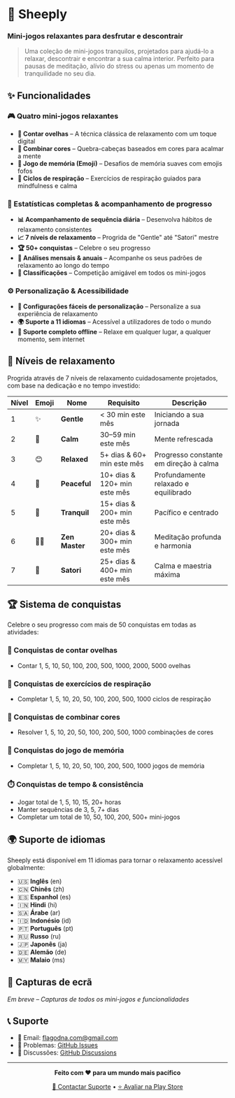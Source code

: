 # 🐑 Sheeply

### Mini-jogos relaxantes para desfrutar e descontrair

> Uma coleção de mini-jogos tranquilos, projetados para ajudá-lo a relaxar, descontrair e encontrar a sua calma interior. Perfeito para pausas de meditação, alívio do stress ou apenas um momento de tranquilidade no seu dia.

## ✨ Funcionalidades

### 🎮 Quatro mini-jogos relaxantes

- **🐑 Contar ovelhas** – A técnica clássica de relaxamento com um toque digital
- **🌈 Combinar cores** – Quebra-cabeças baseados em cores para acalmar a mente
- **🧩 Jogo de memória (Emoji)** – Desafios de memória suaves com emojis fofos
- **💨 Ciclos de respiração** – Exercícios de respiração guiados para mindfulness e calma

### 🎯 Estatísticas completas & acompanhamento de progresso

- **📊 Acompanhamento de sequência diária** – Desenvolva hábitos de relaxamento consistentes
- **📈 7 níveis de relaxamento** – Progrida de "Gentle" até "Satori" mestre
- **🏆 50+ conquistas** – Celebre o seu progresso
- **📅 Análises mensais & anuais** – Acompanhe os seus padrões de relaxamento ao longo do tempo
- **🏅 Classificações** – Competição amigável em todos os mini-jogos

### ⚙️ Personalização & Acessibilidade

- **🎨 Configurações fáceis de personalização** – Personalize a sua experiência de relaxamento
- **🌍 Suporte a 11 idiomas** – Acessível a utilizadores de todo o mundo
- **📱 Suporte completo offline** – Relaxe em qualquer lugar, a qualquer momento, sem internet

## 🌟 Níveis de relaxamento

Progrida através de 7 níveis de relaxamento cuidadosamente projetados, com base na dedicação e no tempo investido:

| Nível | Emoji | Nome           | Requisito                    | Descrição                              |
| ----- | ----- | -------------- | ---------------------------- | -------------------------------------- |
| 1     | ✨    | **Gentle**     | < 30 min este mês            | Iniciando a sua jornada                |
| 2     | 🍃    | **Calm**       | 30–59 min este mês           | Mente refrescada                       |
| 3     | 😊    | **Relaxed**    | 5+ dias & 60+ min este mês   | Progresso constante em direção à calma |
| 4     | 🌸    | **Peaceful**   | 10+ dias & 120+ min este mês | Profundamente relaxado e equilibrado   |
| 5     | 🌙    | **Tranquil**   | 15+ dias & 200+ min este mês | Pacífico e centrado                    |
| 6     | 🧘‍♂️    | **Zen Master** | 20+ dias & 300+ min este mês | Meditação profunda e harmonia          |
| 7     | 🌟    | **Satori**     | 25+ dias & 400+ min este mês | Calma e maestria máxima                |

## 🏆 Sistema de conquistas

Celebre o seu progresso com mais de 50 conquistas em todas as atividades:

### 🐑 Conquistas de contar ovelhas

- Contar 1, 5, 10, 50, 100, 200, 500, 1000, 2000, 5000 ovelhas

### 💨 Conquistas de exercícios de respiração

- Completar 1, 5, 10, 20, 50, 100, 200, 500, 1000 ciclos de respiração

### 🌈 Conquistas de combinar cores

- Resolver 1, 5, 10, 20, 50, 100, 200, 500, 1000 combinações de cores

### 🧩 Conquistas do jogo de memória

- Completar 1, 5, 10, 20, 50, 100, 200, 500, 1000 jogos de memória

### ⏱️ Conquistas de tempo & consistência

- Jogar total de 1, 5, 10, 15, 20+ horas
- Manter sequências de 3, 5, 7+ dias
- Completar um total de 10, 50, 100, 200, 500+ mini-jogos

## 🌍 Suporte de idiomas

Sheeply está disponível em 11 idiomas para tornar o relaxamento acessível globalmente:

- 🇺🇸 **Inglês** (en)
- 🇨🇳 **Chinês** (zh)
- 🇪🇸 **Espanhol** (es)
- 🇮🇳 **Hindi** (hi)
- 🇸🇦 **Árabe** (ar)
- 🇮🇩 **Indonésio** (id)
- 🇵🇹 **Português** (pt)
- 🇷🇺 **Russo** (ru)
- 🇯🇵 **Japonês** (ja)
- 🇩🇪 **Alemão** (de)
- 🇲🇾 **Malaio** (ms)

## 📱 Capturas de ecrã

_Em breve – Capturas de todos os mini-jogos e funcionalidades_

## 📞 Suporte

- 📧 Email: flagodna.com@gmail.com
- 🐛 Problemas: [GitHub Issues](https://github.com/Flagodna-Developer/sheeply/issues)
- 💬 Discussões: [GitHub Discussions](https://github.com/Flagodna-Developer/sheeply/discussions)

---

<div align="center">

**Feito com ❤️ para um mundo mais pacífico**

[📧 Contactar Suporte](mailto:flagodna.com@gmail.com) • [⭐ Avaliar na Play Store](https://play.google.com/store/apps/details?id=com.flagodna.sheeply)

</div>
